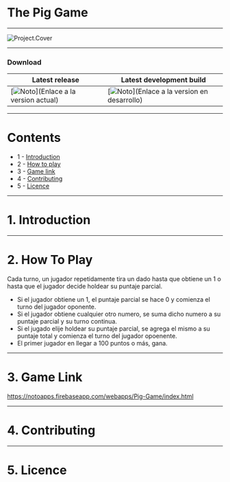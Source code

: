 # The Pig Game

---

![Project.Cover](https://notoapps.firebaseapp.com/images/portfolios/PigGame.png)

---

### Download
| Latest release | Latest development build |
|----------------|--------------------------|
| [![Noto](https://img.shields.io/badge/master-v1.0-green.svg)](Enlace a la version actual) | [![Noto](https://img.shields.io/badge/develop-v1.1+-blue.svg)](Enlace a la version en desarrollo) |

---

# Contents
- 1 - [Introduction](#1-introduction)
- 2 - [How to play](#2-How-to-play)
- 3 - [Game link](#3-Game-link)
- 4 - [Contributing](#4-contributing)
- 5 - [Licence](#5-licence)

---

# 1. Introduction


---

# 2. How To Play

Cada turno, un jugador repetidamente tira un dado hasta que obtiene un 1 o hasta que el jugador decide holdear su puntaje parcial.

- Si el jugador obtiene un 1, el puntaje parcial se hace 0 y comienza el turno del jugador oponente.
- Si el jugador obtiene cualquier otro numero, se suma dicho numero a su puntaje parcial y su turno continua.
- Si el jugado elije holdear su puntaje parcial, se agrega el mismo a su puntaje total y comienza el turno del jugador opoenente.
- El primer jugador en llegar a 100 puntos o más, gana.

---

# 3. Game Link

https://notoapps.firebaseapp.com/webapps/Pig-Game/index.html

---

# 4. Contributing

---
# 5. Licence

